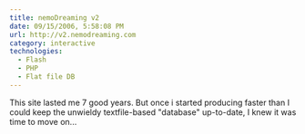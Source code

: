 ```yaml
---
title: nemoDreaming v2
date: 09/15/2006, 5:58:08 PM
url: http://v2.nemodreaming.com
category: interactive
technologies:
  - Flash
  - PHP
  - Flat file DB
---
```


This site lasted me 7 good years. But once i started producing faster than I could keep the unwieldy textfile-based "database" up-to-date, I knew it was time to move on...
